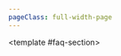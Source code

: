 ```yaml
---
pageClass: full-width-page
---
```

<!-- 页面：挖矿 -->
<script setup>
  // 1. 导入自动生成的索引文件
import { dataMap } from '../../.vitepress/theme/data-index.js';
import MiningFAQ from '@/text/mining-faq.md';

// 定义所有表格的信息，用于循环创建内容和导航
const tables = [
  // {
  //   id: 'scrap-durability-toughness-table',
  //   title: '废料&耐用性&韧性',
  //   data: dataMap['废料&耐用性&韧性']
  // },
  // {
  //   id: 'ore-table',
  //   title: '矿石',
  //   data: dataMap['矿石']
  // },
  // {
  //   id: 'mine1-normal-upgrades-table',
  //   title: '矿1常规升级',
  //   data: dataMap['矿1常规升级']
  // },
  // {
  //   id: 'mine1-crystal-upgrades-table',
  //   title: '矿1绿水晶升级',
  //   data: dataMap['矿1绿水晶升级']
  // },

  // {
  //   id: 'ingot-table',         // 用作锚点的唯一ID
  //   title: '锭',    // 表格的标题
  //   data: dataMap['锭'],           // 绑定的数据
  // },
  // {
  //   id: 'rareearth-table',
  //   title: '稀土',
  //   data: dataMap['稀土'],
  // },
  // {
  //   id: 'gas-smoke-table',
  //   title: '气体与烟雾',
  //   data: dataMap['气体与烟雾']
  // },
  // {
  //   id: 'gas-normal-upgrades-table',
  //   title: '气态常规升级',
  //   data: dataMap['气态常规升级']
  // },
  // {
  //   id: 'gas-crystal-upgrades-table',
  //   title: '气态水晶升级',
  //   data: dataMap['气态水晶升级']
  // },
  {
    id: 'modules-mining-upgrade-table',
    title: '升级',
    data: dataMap['modules/mining/upgrade']
  },
  {
    id: 'modules-mining-upgrade2-table',
    title: '升级'气态,
    data: dataMap['modules/mining/upgrade2']
  },
  {
    id: 'modules-mining-upgradePrestige-table',
    title: '声望升级',
    data: dataMap['modules/mining/upgradePrestige']
  },
  // {
  //   id: 'modules-mining-upgradePremium-table',
  //   title: '高级升级',
  //   data: dataMap['modules/mining/upgradePremium']
  // },
  {
    id: 'modules-mining-relic-table',
    title: '圣遗物',
    data: dataMap['modules/mining/relic']
  },
  {
    id: 'modules-mining-ore-table',
    title: '矿石',
    data: dataMap['modules/mining/ore']
  },
  {
    id: 'modules-mining-enhancement-table',
    title: '强化',
    data: dataMap['modules/mining/enhancement']
  },
  // {
  //   id: 'modules-mining-card-table',
  //   title: '卡牌',
  //   data: dataMap['modules/mining/card']
  // },
  // {
  //   id: 'modules-mining-beacon-table',
  //   title: '信标',
  //   data: dataMap['modules/mining/beacon']
  // },
  // {
  //   id: 'modules-mining-achievement-table',
  //   title: '成就',
  //   data: dataMap['modules/mining/achievement']
  // },
];

// 计算函数
/**
 * 定义“锭”成本的计算逻辑
 * @param {number} level - 用户输入的等级
 * @returns {number} - 计算出的所需锭数
 */
function calculateIngotCost(level) {
  if (level <= 0) return 0;
  const rate = 3/3.386;
  let totalSum = 0;
  let currentTermValue = 10;
  for (let i = 0; i < level; i++) {
    const ceiledTerm = Math.ceil(currentTermValue);//向上取整
    totalSum += ceiledTerm;
    currentTermValue *= 1+rate;
  }
  return totalSum;
}

</script>

<!-- 21. 使用自定义布局组件 -->
<TwoSectionsLayout>
  <!-- 2. 向 "data-section" 插槽中填充内容 -->
  <template #data-section>
    <div v-for="tableInfo in tables" :key="tableInfo.id">
      <h3 :id="tableInfo.id">{{ tableInfo.title }}</h3>
      <DynamicTable :data="tableInfo.data">
      <!-- 动态表格，可添加注释或计算器等额外内容 -->
        <!-- 稀土表格注释 -->
        <template #notes>
          <div v-if="tableInfo.id === 'rareearth-table'">
            <ul>
              <li>注：x为当前层数</li>
              <li>击碎时，获得2倍稀土，保持1秒击碎1次相当于+14.2层效率</li>
            </ul>
          </div>
          <!-- 锭表格的注释和计算器 -->
          <div v-if="tableInfo.id === 'ingot-table'">
            <Calculator
              title="锭增强所需总数量"
              input-label="目标等级:"
              placeholder="例如: 5"
              result-prefix="预计需要"
              result-suffix="个锭"
              :calculation-fn="calculateIngotCost"
            />
            <ul style="margin-top: 1rem;">
              <li>注：计算针对水晶强化点满的情况</li>
            </ul>
          </div>
        </template>
      </DynamicTable>
    </div>
  </template>

  <!-- 3. 向 "faq-section" 插槽中填充内容 -->
  <template #faq-section>
    <MiningFAQ />
  </template>

</TwoSectionsLayout>

